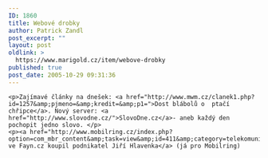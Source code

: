 ```yaml
---
ID: 1860
title: Webové drobky
author: Patrick Zandl
post_excerpt: ""
layout: post
oldlink: >
  https://www.marigold.cz/item/webove-drobky
published: true
post_date: 2005-10-29 09:31:36
---
```

	<p>Zajímavé články na dnešek: <a href="http://www.mwm.cz/clanek1.php?id=1257&amp;pjmeno=&amp;kredit=&amp;p1=">Dost blábolů o  ptačí chřipce</a>. Nový server: <a href="http://www.slovodne.cz/">SlovoDne.cz</a>- aneb každý den pochopit jedno slovo. </p>
	<p><a href="http://www.mobilring.cz/index.php?option=com_mbr_content&amp;task=view&amp;id=411&amp;category=telekomunikace">Majoritu ve Fayn.cz koupil podnikatel Jiří Hlavenka</a> (já pro Mobilring)
</p>